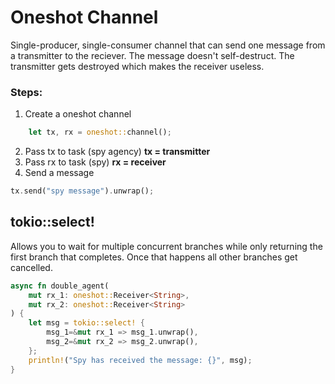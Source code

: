 # Oneshot Channel
Single-producer, single-consumer channel that can send one message from a transmitter to the reciever. The message doesn't self-destruct. The transmitter gets destroyed which makes the receiver useless.

### Steps:
1. Create a oneshot channel
```rust
    let tx, rx = oneshot::channel();
```
2. Pass tx to task (spy agency) **tx = transmitter**
3. Pass rx to task (spy) **rx = receiver**
4. Send a message
```rust
tx.send("spy message").unwrap();
```

## tokio::select!
Allows you to wait for multiple concurrent branches while only returning the first branch that completes. Once that happens all other branches get cancelled.

```rust
async fn double_agent(
    mut rx_1: oneshot::Receiver<String>,
    mut rx_2: oneshot::Receiver<String>
) {
    let msg = tokio::select! {
        msg_1=&mut rx_1 => msg_1.unwrap(),
        msg_2=&mut rx_2 => msg_2.unwrap(),
    };
    println!("Spy has received the message: {}", msg);
}
```